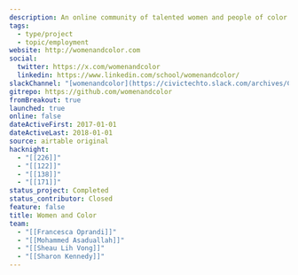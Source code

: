 ```yaml
---
description: An online community of talented women and people of color available for speaking opportunities at tech-related events.
tags:
  - type/project
  - topic/employment
website: http://womenandcolor.com
social:
  twitter: https://x.com/womenandcolor
  linkedin: https://www.linkedin.com/school/womenandcolor/
slackChannel: "[womenandcolor](https://civictechto.slack.com/archives/C66N513RN)"
gitrepo: https://github.com/womenandcolor
fromBreakout: true
launched: true
online: false
dateActiveFirst: 2017-01-01
dateActiveLast: 2018-01-01
source: airtable original
hacknight:
  - "[[226]]"
  - "[[122]]"
  - "[[138]]"
  - "[[171]]"
status_project: Completed
status_contributor: Closed
feature: false
title: Women and Color
team:
  - "[[Francesca Oprandi]]"
  - "[[Mohammed Asaduallah]]"
  - "[[Sheau Lih Vong]]"
  - "[[Sharon Kennedy]]"
---
```

